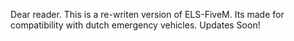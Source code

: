 Dear reader. This is a re-writen version of ELS-FiveM. Its made for compatibility with dutch emergency vehicles. Updates Soon!
